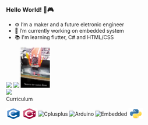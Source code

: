 ### Hello World! 🤞🎮

- ⚙  I’m a maker and a future eletronic engineer
- 🔭 I’m currently working on embedded system
- 📚 I'm learning flutter, C# and HTML/CSS

<div>
  <a href="https://github.com/italobbarros">
  <img height="150" src="https://github-readme-stats.vercel.app/api?username=italobbarros&show_icons=true&theme=midnight-purple&include_all_commits=true&count_private=true"></img><a/>
  <img height="150" src="https://github-readme-stats.vercel.app/api/top-langs/?username=italobbarros&layout=compact&langs_count=7&theme=midnight-purple&count_private=true"></img>
  <img alt="gif" height="110" width="80" src="https://github.com/italobbarros/italobbarros/blob/main/my3Dprint.gif"></img>
 <div margin-left="200px">  <a href="https://italobbarros.github.io/"><img height="30" src="https://cdn-icons.flaticon.com/png/512/2195/premium/2195529.png?token=exp=1635935698~hmac=1960220c371dce3226a6f3cce3bcc4d4"> </img></a><br>
  <a>Curriculum</a></div>
</div>

 

<div style="display: inline_block"><br>
  <img align="center" alt="C" height="30" width="40" src="https://raw.githubusercontent.com/devicons/devicon/master/icons/c/c-original.svg">
  <img align="center" alt="Cplusplus" height="30" width="40" src="https://raw.githubusercontent.com/devicons/devicon/master/icons/cplusplus/cplusplus-original.svg">
  <img align="center" alt="Cplusplus" height="30" width="40" src="https://cdn.jsdelivr.net/gh/devicons/devicon/icons/csharp/csharp-original.svg">
  <img align="center" alt="Arduino" height="30" width="40" src="https://cdn.jsdelivr.net/gh/devicons/devicon/icons/arduino/arduino-original-wordmark.svg">
  <img align="center" alt="Embedded" height="30" width="40" src="https://cdn.jsdelivr.net/gh/devicons/devicon/icons/embeddedc/embeddedc-original.svg">
  <img align="center" alt="Python" height="30" width="40" src="https://raw.githubusercontent.com/devicons/devicon/master/icons/python/python-original.svg"
</div>
 
  
  
 
  
  
